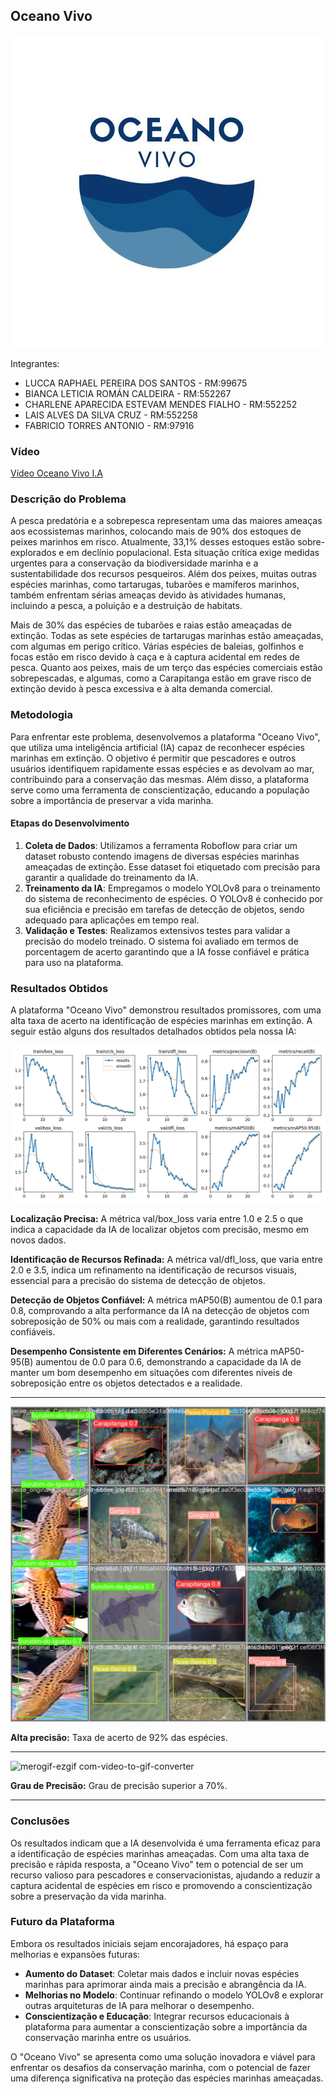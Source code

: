 ## Oceano Vivo

<img src="imgs\logo.jpeg" alt="Resultados">

Integrantes: 

- LUCCA RAPHAEL PEREIRA DOS SANTOS - RM:99675   
- BIANCA LETICIA ROMÁN CALDEIRA - RM:552267   
- CHARLENE APARECIDA ESTEVAM MENDES FIALHO - RM:552252   
- LAIS ALVES DA SILVA CRUZ - RM:552258   
- FABRICIO TORRES ANTONIO - RM:97916  

### Vídeo

[Vídeo Oceano Vivo I.A](https://youtu.be/t4EimxNCcBM)

### Descrição do Problema
A pesca predatória e a sobrepesca representam uma das maiores ameaças aos ecossistemas marinhos, colocando mais de 90% dos estoques de peixes marinhos em risco. Atualmente, 33,1% desses estoques estão sobre-explorados e em declínio populacional. Esta situação crítica exige medidas urgentes para a conservação da biodiversidade marinha e a sustentabilidade dos recursos pesqueiros. Além dos peixes, muitas outras espécies marinhas, como tartarugas, tubarões e mamíferos marinhos, também enfrentam sérias ameaças devido às atividades humanas, incluindo a pesca, a poluição e a destruição de habitats.

Mais de 30% das espécies de tubarões e raias estão ameaçadas de extinção. Todas as sete espécies de tartarugas marinhas estão ameaçadas, com algumas em perigo crítico. Várias espécies de baleias, golfinhos e focas estão em risco devido à caça e à captura acidental em redes de pesca. Quanto aos peixes, mais de um terço das espécies comerciais estão sobrepescadas, e algumas, como a Carapitanga estão em grave risco de extinção devido à pesca excessiva e à alta demanda comercial.

### Metodologia
Para enfrentar este problema, desenvolvemos a plataforma "Oceano Vivo", que utiliza uma inteligência artificial (IA) capaz de reconhecer espécies marinhas em extinção. O objetivo é permitir que pescadores e outros usuários identifiquem rapidamente essas espécies e as devolvam ao mar, contribuindo para a conservação das mesmas. Além disso, a plataforma serve como uma ferramenta de conscientização, educando a população sobre a importância de preservar a vida marinha.

#### Etapas do Desenvolvimento
1. **Coleta de Dados**: Utilizamos a ferramenta Roboflow para criar um dataset robusto contendo imagens de diversas espécies marinhas ameaçadas de extinção. Esse dataset foi etiquetado com precisão para garantir a qualidade do treinamento da IA.
2. **Treinamento da IA**: Empregamos o modelo YOLOv8 para o treinamento do sistema de reconhecimento de espécies. O YOLOv8 é conhecido por sua eficiência e precisão em tarefas de detecção de objetos, sendo adequado para aplicações em tempo real.
3. **Validação e Testes**: Realizamos extensivos testes para validar a precisão do modelo treinado. O sistema foi avaliado em termos de porcentagem de acerto garantindo que a IA fosse confiável e prática para uso na plataforma.

### Resultados Obtidos
A plataforma "Oceano Vivo" demonstrou resultados promissores, com uma alta taxa de acerto na identificação de espécies marinhas em extinção. A seguir estão alguns dos resultados detalhados obtidos pela nossa IA:

<img src="imgs\Resultados.png" alt="Resultados">

**Localização Precisa:**
A métrica val/box_loss varia entre 1.0 e 2.5 o que indica a capacidade da IA de localizar objetos com precisão, mesmo em novos dados.

**Identificação de Recursos Refinada:**
A métrica val/dfl_loss, que varia entre 2.0 e 3.5, indica um refinamento na identificação de recursos visuais, essencial para a precisão do sistema de detecção de objetos.

**Detecção de Objetos Confiável:**
A métrica mAP50(B) aumentou de 0.1 para 0.8, comprovando a alta performance da IA na detecção de objetos com sobreposição de 50% ou mais com a realidade, garantindo resultados confiáveis.

**Desempenho Consistente em Diferentes Cenários:**
A métrica mAP50-95(B) aumentou de 0.0 para 0.6, demonstrando a capacidade da IA de manter um bom desempenho em situações com diferentes níveis de sobreposição entre os objetos detectados e a realidade.

----------------------------------------------------------

<img src="imgs\Resultados2.jpg" alt="Resultados2">

**Alta precisão:**
Taxa de acerto de 92% das espécies.

----------------------------------------------------------

![merogif-ezgif com-video-to-gif-converter](https://github.com/LuccaRaphael/Global-IA/assets/127765063/903f0ca3-62ac-45fd-a2c3-f37f4533078c)

**Grau de Precisão:**
Grau de precisão superior a 70%.


----------------------------------------------------------

### Conclusões
Os resultados indicam que a IA desenvolvida é uma ferramenta eficaz para a identificação de espécies marinhas ameaçadas. Com uma alta taxa de precisão e rápida resposta, a "Oceano Vivo" tem o potencial de ser um recurso valioso para pescadores e conservacionistas, ajudando a reduzir a captura acidental de espécies em risco e promovendo a conscientização sobre a preservação da vida marinha.

### Futuro da Plataforma
Embora os resultados iniciais sejam encorajadores, há espaço para melhorias e expansões futuras:
- **Aumento do Dataset**: Coletar mais dados e incluir novas espécies marinhas para aprimorar ainda mais a precisão e abrangência da IA.
- **Melhorias no Modelo**: Continuar refinando o modelo YOLOv8 e explorar outras arquiteturas de IA para melhorar o desempenho.
- **Conscientização e Educação**: Integrar recursos educacionais à plataforma para aumentar a conscientização sobre a importância da conservação marinha entre os usuários.

O "Oceano Vivo" se apresenta como uma solução inovadora e viável para enfrentar os desafios da conservação marinha, com o potencial de fazer uma diferença significativa na proteção das espécies marinhas ameaçadas.
